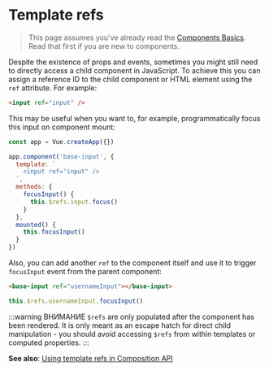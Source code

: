 # Template refs

> This page assumes you've already read the [Components Basics](component-basics.md). Read that first if you are new to components.

Despite the existence of props and events, sometimes you might still need to directly access a child component in JavaScript. To achieve this you can assign a reference ID to the child component or HTML element using the `ref` attribute. For example:

```html
<input ref="input" />
```

This may be useful when you want to, for example, programmatically focus this input on component mount:

```js
const app = Vue.createApp({})

app.component('base-input', {
  template: `
    <input ref="input" />
  `,
  methods: {
    focusInput() {
      this.$refs.input.focus()
    }
  },
  mounted() {
    this.focusInput()
  }
})
```

Also, you can add another `ref` to the component itself and use it to trigger `focusInput` event from the parent component:

```html
<base-input ref="usernameInput"></base-input>
```

```js
this.$refs.usernameInput.focusInput()
```

:::warning ВНИМАНИЕ
`$refs` are only populated after the component has been rendered. It is only meant as an escape hatch for direct child manipulation - you should avoid accessing `$refs` from within templates or computed properties.
:::

**See also**: [Using template refs in Composition API](/guide/composition-api-template-refs.html#template-refs)
